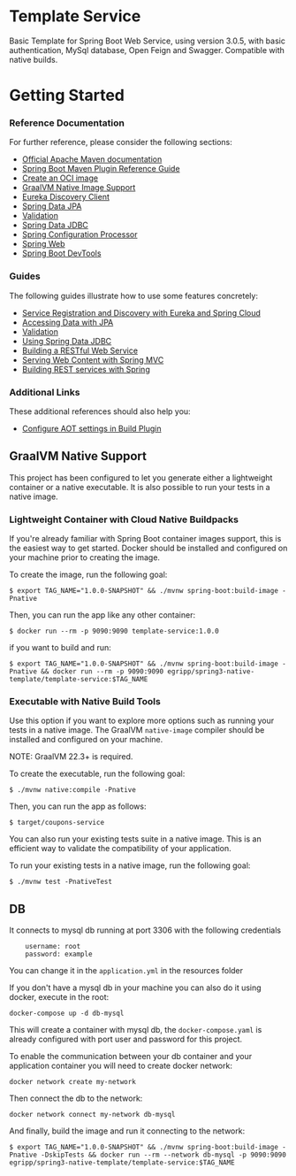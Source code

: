 # Template Service

Basic Template for Spring Boot Web Service, using version 3.0.5, with basic authentication, MySql database, Open Feign and Swagger.
Compatible with native builds.

# Getting Started

### Reference Documentation

For further reference, please consider the following sections:

* [Official Apache Maven documentation](https://maven.apache.org/guides/index.html)
* [Spring Boot Maven Plugin Reference Guide](https://docs.spring.io/spring-boot/docs/3.0.5/maven-plugin/reference/html/)
* [Create an OCI image](https://docs.spring.io/spring-boot/docs/3.0.5/maven-plugin/reference/html/#build-image)
* [GraalVM Native Image Support](https://docs.spring.io/spring-boot/docs/3.0.5/reference/html/native-image.html#native-image)
* [Eureka Discovery Client](https://docs.spring.io/spring-cloud-netflix/docs/current/reference/html/#service-discovery-eureka-clients)
* [Spring Data JPA](https://docs.spring.io/spring-boot/docs/3.0.5/reference/htmlsingle/#data.sql.jpa-and-spring-data)
* [Validation](https://docs.spring.io/spring-boot/docs/3.0.5/reference/htmlsingle/#io.validation)
* [Spring Data JDBC](https://docs.spring.io/spring-boot/docs/3.0.5/reference/htmlsingle/#data.sql.jdbc)
* [Spring Configuration Processor](https://docs.spring.io/spring-boot/docs/3.0.5/reference/htmlsingle/#appendix.configuration-metadata.annotation-processor)
* [Spring Web](https://docs.spring.io/spring-boot/docs/3.0.5/reference/htmlsingle/#web)
* [Spring Boot DevTools](https://docs.spring.io/spring-boot/docs/3.0.5/reference/htmlsingle/#using.devtools)

### Guides

The following guides illustrate how to use some features concretely:

* [Service Registration and Discovery with Eureka and Spring Cloud](https://spring.io/guides/gs/service-registration-and-discovery/)
* [Accessing Data with JPA](https://spring.io/guides/gs/accessing-data-jpa/)
* [Validation](https://spring.io/guides/gs/validating-form-input/)
* [Using Spring Data JDBC](https://github.com/spring-projects/spring-data-examples/tree/master/jdbc/basics)
* [Building a RESTful Web Service](https://spring.io/guides/gs/rest-service/)
* [Serving Web Content with Spring MVC](https://spring.io/guides/gs/serving-web-content/)
* [Building REST services with Spring](https://spring.io/guides/tutorials/rest/)

### Additional Links

These additional references should also help you:

* [Configure AOT settings in Build Plugin](https://docs.spring.io/spring-boot/docs/3.0.5/maven-plugin/reference/htmlsingle/#aot)

## GraalVM Native Support

This project has been configured to let you generate either a lightweight container or a native executable.
It is also possible to run your tests in a native image.

### Lightweight Container with Cloud Native Buildpacks

If you're already familiar with Spring Boot container images support, this is the easiest way to get started.
Docker should be installed and configured on your machine prior to creating the image.

To create the image, run the following goal:

```shell
$ export TAG_NAME="1.0.0-SNAPSHOT" && ./mvnw spring-boot:build-image -Pnative
```

Then, you can run the app like any other container:

```shell
$ docker run --rm -p 9090:9090 template-service:1.0.0
```

if you want to build and run:
```shell
$ export TAG_NAME="1.0.0-SNAPSHOT" && ./mvnw spring-boot:build-image -Pnative && docker run --rm -p 9090:9090 egripp/spring3-native-template/template-service:$TAG_NAME
```

### Executable with Native Build Tools

Use this option if you want to explore more options such as running your tests in a native image.
The GraalVM `native-image` compiler should be installed and configured on your machine.

NOTE: GraalVM 22.3+ is required.

To create the executable, run the following goal:

```shell
$ ./mvnw native:compile -Pnative
```

Then, you can run the app as follows:

```shell
$ target/coupons-service
```

You can also run your existing tests suite in a native image.
This is an efficient way to validate the compatibility of your application.

To run your existing tests in a native image, run the following goal:

```shell
$ ./mvnw test -PnativeTest
```

## DB

It connects to mysql db running at port 3306 with the following credentials
```text
    username: root
    password: example
```

You can change it in the ```application.yml``` in the resources folder

If you don't have a mysql db in your machine you can also do it using docker, execute in the root:
```shell
docker-compose up -d db-mysql
```

This will create a container with mysql db, the ```docker-compose.yaml``` is already configured with port user and password for this project.

To enable the communication between your db container and your application container you will need to create docker network:

```shell
docker network create my-network
```

Then connect the db to the network:
```shell
docker network connect my-network db-mysql
```

And finally, build the image and run it connecting to the network:

```shell
$ export TAG_NAME="1.0.0-SNAPSHOT" && ./mvnw spring-boot:build-image -Pnative -DskipTests && docker run --rm --network db-mysql -p 9090:9090 egripp/spring3-native-template/template-service:$TAG_NAME
```
